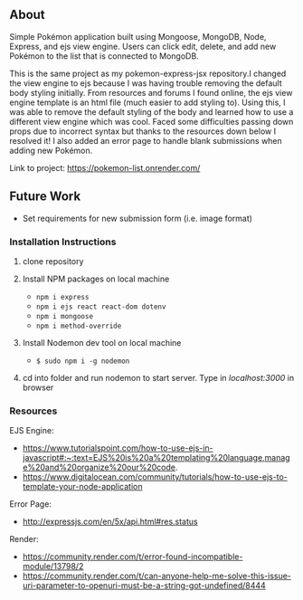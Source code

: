 ## About

Simple Pokémon application built using Mongoose, MongoDB, Node, Express, and ejs view engine. Users can click edit, delete, and add new Pokémon to the list that is connected to MongoDB.

This is the same project as my pokemon-express-jsx repository.I changed the view engine to ejs because I was having trouble removing the default body styling initially. From resources and forums I found online, the ejs view engine template is an html file (much easier to add styling to). Using this, I was able to remove the default styling of the body and learned how to use a different view engine which was cool. Faced some difficulties passing down props due to incorrect syntax but thanks to the resources down below I resolved it! I also added an error page to handle blank submissions when adding new Pokémon.

Link to project: https://pokemon-list.onrender.com/

## Future Work

- Set requirements for new submission form (i.e. image format)

### Installation Instructions

1. clone repository

2. Install NPM packages on local machine

   - `npm i express`
   - `npm i ejs react react-dom dotenv`
   - `npm i mongoose`
   - `npm i method-override`

3. Install Nodemon dev tool on local machine

   - `$ sudo npm i -g nodemon`

4. cd into folder and run nodemon to start server. Type in _localhost:3000_ in browser

### Resources

EJS Engine:

- https://www.tutorialspoint.com/how-to-use-ejs-in-javascript#:~:text=EJS%20is%20a%20templating%20language,manage%20and%20organize%20our%20code.
- https://www.digitalocean.com/community/tutorials/how-to-use-ejs-to-template-your-node-application

Error Page:

- http://expressjs.com/en/5x/api.html#res.status

Render:

- https://community.render.com/t/error-found-incompatible-module/13798/2
- https://community.render.com/t/can-anyone-help-me-solve-this-issue-uri-parameter-to-openuri-must-be-a-string-got-undefined/8444
